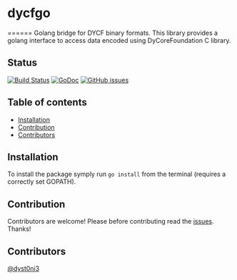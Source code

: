 # dycfgo
======
Golang bridge for DYCF binary formats. This library provides a golang interface to access data encoded using DyCoreFoundation C library.

## Status
[![Build Status](https://travis-ci.org/nexocrew/dycfgo.svg?branch=master)](https://travis-ci.org/nexocrew/dycfgo)
[![GoDoc](https://godoc.org/github.com/nexocrew/dycfgo?status.svg)](https://godoc.org/github.com/nexocrew/dycfgo)
[![GitHub issues](https://img.shields.io/github/issues/nexocrew/dycfgo.svg "GitHub issues")](https://github.com/nexocrew/dycfgo)

Table of contents
---------------------

 - [Installation](#installation)
 - [Contribution](#contribution)
 - [Contributors](#contributors)

## Installation

To install the package symply run ```go install``` from the terminal (requires a correctly set GOPATH).

## Contribution

Contributors are welcome! Please before contributing read the [issues](https://github.com/nexocrew/dycfgo/issues).
Thanks!

## Contributors
[@dyst0ni3](https://github.com/dystonie)